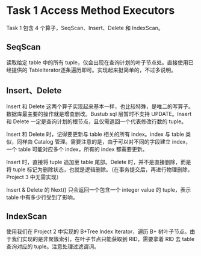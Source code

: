 # Task 1 Access Method Executors

Task 1 包含 4 个算子，SeqScan、Insert、Delete 和 IndexScan。

## SeqScan
读取给定 table 中的所有 tuple，仅会出现在查询计划的叶子节点处。直接使用已经提供的 TableIterator逐条遍历即可。实现起来挺简单的，不过多说明。

## Insert、Delete

Insert 和 Delete 这两个算子实现起来基本一样，也比较特殊，是唯二的写算子。数据库最主要的操作就是增查删改。Bustub sql 层暂时不支持 UPDATE。Insert 和 Delete 一定是查询计划的根节点，且仅需返回一个代表修改行数的 tuple。

Insert 和 Delete 时，记得要更新与 table 相关的所有 index。index 与 table 类似，同样由 Catalog 管理。需要注意的是，由于可以对不同的字段建立 index，一个 table 可能对应多个 index，所有的 index 都需要更新。

Insert 时，直接将 tuple 追加至 table 尾部。Delete 时，并不是直接删除，而是将 tuple 标记为删除状态，也就是逻辑删除。（在事务提交后，再进行物理删除，Project 3 中无需实现）

Insert & Delete 的 Next() 只会返回一个包含一个 integer value 的 tuple，表示 table 中有多少行受到了影响。



## IndexScan

使用我们在 Project 2 中实现的 B+Tree Index Iterator，遍历 B+ 树叶子节点。由于我们实现的是非聚簇索引，在叶子节点只能获取到 RID，需要拿着 RID 去 table 查询对应的 tuple。注意处理过滤谓词。
